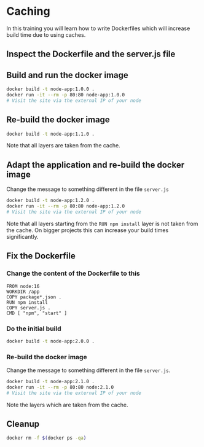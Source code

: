 # Caching

In this training you will learn how to write Dockerfiles which will increase build time due to using caches.

## Inspect the Dockerfile and the server.js file

## Build and run the docker image

```bash
docker build -t node-app:1.0.0 .
docker run -it --rm -p 80:80 node-app:1.0.0
# Visit the site via the external IP of your node
```

## Re-build the docker image

```bash
docker build -t node-app:1.1.0 .
```

Note that all layers are taken from the cache.

## Adapt the application and re-build the docker image

Change the message to something different in the file `server.js`

```bash
docker build -t node-app:1.2.0 .
docker run -it --rm -p 80:80 node-app:1.2.0
# Visit the site via the external IP of your node
```

Note that all layers starting from the `RUN npm install` layer is not taken from the cache. On bigger projects this can increase your build times significantly.

## Fix the Dockerfile

### Change the content of the Dockerfile to this

```docker
FROM node:16
WORKDIR /app
COPY package*.json .
RUN npm install
COPY server.js .
CMD [ "npm", "start" ]
```

### Do the initial build

```bash
docker build -t node-app:2.0.0 .
```

### Re-build the docker image

Change the message to something different in the file `server.js`.

```bash
docker build -t node-app:2.1.0 .
docker run -it --rm -p 80:80 node:2.1.0
# Visit the site via the external IP of your node
```

Note the layers which are taken from the cache.

## Cleanup

```bash
docker rm -f $(docker ps -qa)
```
